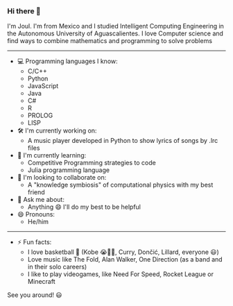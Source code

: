 ### Hi there 👋

I'm Joul. I'm from Mexico and I studied Intelligent Computing Engineering in the Autonomous University of Aguascalientes. I love Computer science and find ways to combine mathematics and programming to solve problems

---

- 💻 Programming languages I know:
  - C/C++ 
  - Python
  - JavaScript
  - Java
  - C#
  - R
  - PROLOG
  - LISP
- 🛠️ I'm currently working on:
  - A music player developed in Python to show lyrics of songs by .lrc files
- 📖 I'm currently learning:
  - Competitive Programming strategies to code
  - Julia programming language
- 👥 I'm looking to collaborate on:
  - A "knowledge symbiosis" of computational physics with my best friend
- 💬 Ask me about:
  - Anything 😄 I'll do my best to be helpful
- 😄 Pronouns:
  - He/him

---

- ⚡ Fun facts:
  - I love basketball 🏀 (Kobe 😭💛💜, Curry, Dončić, Lillard, everyone 😃)
  - Love music like The Fold, Alan Walker, One Direction (as a band and in their solo careers)
  - I like to play videogames, like Need For Speed, Rocket League or Minecraft

See you around! 😃

